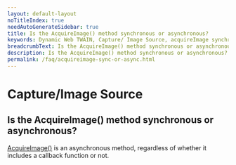 ```yaml
---
layout: default-layout
noTitleIndex: true
needAutoGenerateSidebar: true
title: Is the AcquireImage() method synchronous or asynchronous?
keywords: Dynamic Web TWAIN, Capture/ Image Source, acquireImage synchronous, asynchronous
breadcrumbText: Is the AcquireImage() method synchronous or asynchronous?
description: Is the AcquireImage() method synchronous or asynchronous?
permalink: /faq/acquireimage-sync-or-async.html
---
```


# Capture/Image Source

## Is the AcquireImage() method synchronous or asynchronous?

<a href="{{site.info}}api/WebTwain_Acquire.html#acquireimage" target="_blank">AcquireImage()</a> is an asynchronous method, regardless of whether it includes a callback function or not.
